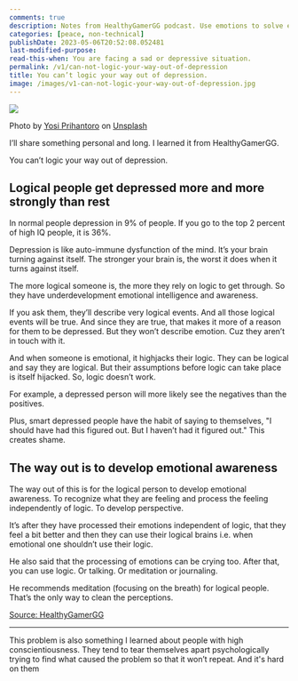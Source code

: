 ```yaml
---
comments: true
description: Notes from HealthyGamerGG podcast. Use emotions to solve emotional problems first only then apply logic. (Pathos first; Logos later).
categories: [peace, non-technical]
publishDate: 2023-05-06T20:52:08.052481
last-modified-purpose:
read-this-when: You are facing a sad or depressive situation.
permalink: /v1/can-not-logic-your-way-out-of-depression
title: You can’t logic your way out of depression.
image: /images/v1-can-not-logic-your-way-out-of-depression.jpg
---
```


![](/images/v1-can-not-logic-your-way-out-of-depression.jpg)

Photo by <a href="https://unsplash.com/@yosipri?utm_source=unsplash&utm_medium=referral&utm_content=creditCopyText">Yosi Prihantoro</a> on <a href="https://unsplash.com/s/photos/depression?utm_source=unsplash&utm_medium=referral&utm_content=creditCopyText">Unsplash</a>

I’ll share something personal and long. I learned it from HealthyGamerGG.

You can’t logic your way out of depression.

## Logical people get depressed more and more strongly than rest

In normal people depression in 9% of people. If you go to the top 2 percent of high IQ people, it is 36%.

Depression is like auto-immune dysfunction of the mind. It’s your brain turning against itself. The stronger your brain is, the worst it does when it turns against itself.

The more logical someone is, the more they rely on logic to get through. So they have underdevelopment emotional intelligence and awareness.

If you ask them, they’ll describe very logical events. And all those logical events will be true. And since they are true, that makes it more of a reason for them to be depressed. But they won’t describe emotion. Cuz they aren’t in touch with it.

And when someone is emotional, it highjacks their logic. They can be logical and say they are logical. But their assumptions before logic can take place is itself hijacked. So, logic doesn’t work.

For example, a depressed person will more likely see the negatives than the positives.

Plus, smart depressed people have the habit of saying to themselves, "I should have had this figured out. But I haven’t had it figured out." This creates shame.

## The way out is to develop emotional awareness

The way out of this is for the logical person to develop emotional awareness. To recognize what they are feeling and process the feeling independently of logic. To develop perspective.

It’s after they have processed their emotions independent of logic, that they feel a bit better and then they can use their logical brains i.e. when emotional one shouldn’t use their logic.

He also said that the processing of emotions can be crying too. After that, you can use logic. Or talking. Or meditation or journaling.

He recommends meditation (focusing on the breath) for logical people. That’s the only way to clean the perceptions.


[Source: HealthyGamerGG](https://www.youtube.com/watch?v=PmGIwRvcIrg)

***

This problem is also something I learned about people with high conscientiousness.  They tend to tear themselves apart psychologically trying to find what caused the problem so that it won’t repeat. And it's hard on them
